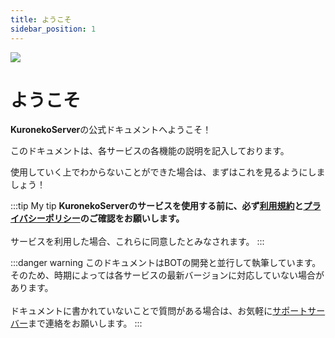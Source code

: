 ```yaml
---
title: ようこそ
sidebar_position: 1
---
```


![](/img/logo-banner.webp)

# ようこそ
**KuronekoServer**の公式ドキュメントへようこそ！

このドキュメントは、各サービスの各機能の説明を記入しております。

使用していく上でわからないことができた場合は、まずはこれを見るようにしましょう！

:::tip My tip
**KuronekoServerのサービスを使用する前に、必ず[利用規約](https://krnk.org/tos)と[プライバシーポリシー](https://krnk.org/privacy)のご確認をお願いします。**
<br></br>サービスを利用した場合、これらに同意したとみなされます。
:::

:::danger warning
このドキュメントはBOTの開発と並行して執筆しています。そのため、時期によっては各サービスの最新バージョンに対応していない場合があります。
<br></br>ドキュメントに書かれていないことで質問がある場合は、お気軽に[サポートサーバー](https://discord.krnk.org)まで連絡をお願いします。
:::